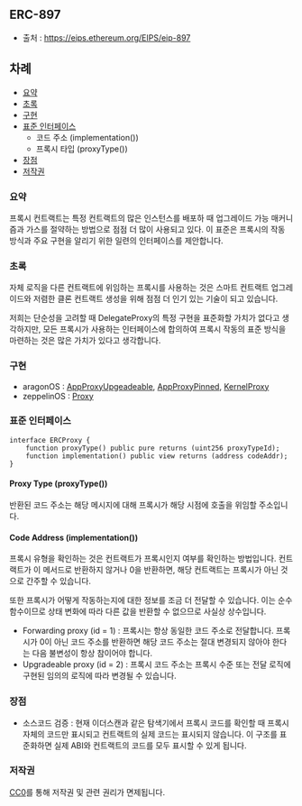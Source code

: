 ## ERC-897
- 출처 : https://eips.ethereum.org/EIPS/eip-897

## 차례
- [요약](#요약)
- [초록](#초록)
- [구현](#구현)
- [표준 인터페이스](#표준-인터페이스)
    - 코드 주소 (implementation())
    - 프록시 타입 (proxyType())
- [장점](#장점)
- [저작권](#저작권)

### 요약 
프록시 컨트랙트는 특정 컨트랙트의 많은 인스턴스를 배포하 때 업그레이드 가능 매커니즘과 가스를 절약하는 방법으로 점점 더 많이 사용되고 있다. 이 표준은 프록시의 작동 방식과 주요 구현을 알리기 위한 일련의 인터페이스를 제안합니다. 

### 초록
자체 로직을 다른 컨트랙트에 위임하는 프록시를 사용하는 것은 스마트 컨트랙트 업그레이드와 저렴한 클론 컨트랙트 생성을 위해 점점 더 인기 있는 기술이 되고 있습니다.

저희는 단순성을 고려할 때 DelegateProxy의 특정 구현을 표준화할 가치가 없다고 생각하지만, 모든 프록시가 사용하는 인터페이스에 합의하여 프록시 작동의 표준 방식을 마련하는 것은 많은 가치가 있다고 생각합니다.


### 구현
- aragonOS : [AppProxyUpgeadeable](https://github.com/aragon/aragonOS/blob/master/contracts/apps/AppProxyUpgradeable.sol), [AppProxyPinned](https://github.com/aragon/aragonOS/blob/master/contracts/apps/AppProxyPinned.sol), [KernelProxy](https://github.com/aragon/aragonOS/blob/master/contracts/kernel/KernelProxy.sol)
- zeppelinOS : [Proxy](https://github.com/OpenZeppelin/openzeppelin-labs/blob/2da9e859db81a61f2449d188e7193788ca721c65/upgradeability_ownership/contracts/Proxy.sol)


### 표준 인터페이스
```solidity
interface ERCProxy {
    function proxyType() public pure returns (uint256 proxyTypeId);
    function implementation() public view returns (address codeAddr);
}
```

#### Proxy Type (proxyType())
반환된 코드 주소는 해당 메시지에 대해 프록시가 해당 시점에 호출을 위임할 주소입니다. 

#### Code Address (implementation())
프록시 유형을 확인하는 것은 컨트랙트가 프록시인지 여부를 확인하는 방법입니다. 컨트랙트가 이 메서드로 반환하지 않거나 0을 반환하면, 해당 컨트랙트는 프록시가 아닌 것으로 간주할 수 있습니다.

또한 프록시가 어떻게 작동하는지에 대한 정보를 조금 더 전달할 수 있습니다. 이는 순수 함수이므로 상태 변화에 따라 다른 값을 반환할 수 없으므로 사실상 상수입니다.
- Forwarding proxy (id = 1) : 프록시는 항상 동일한 코드 주소로 전달합니다. 프록시가 0이 아닌 코드 주소를 반환하면 해당 코드 주소는 절대 변경되지 않아야 한다는 다음 불변성이 항상 참이어야 합니다.
- Upgradeable proxy (id = 2) : 프록시 코드 주소는 프록시 수준 또는 전달 로직에 구현된 임의의 로직에 따라 변경될 수 있습니다.

### 장점
- 소스코드 검증 : 현재 이더스캔과 같은 탐색기에서 프록시 코드를 확인할 때 프록시 자체의 코드만 표시되고 컨트랙트의 실제 코드는 표시되지 않습니다. 이 구조를 표준화하면 실제 ABI와 컨트랙트의 코드를 모두 표시할 수 있게 됩니다.


### 저작권
[CC0](https://eips.ethereum.org/LICENSE)를 통해 저작권 및 관련 권리가 면제됩니다.
